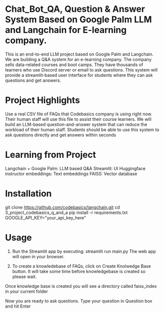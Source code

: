 # Chat_Bot_QA, Question & Answer System Based on Google Palm LLM and Langchain for E-learning company.

This is an end-to-end LLM project based on Google Palm and Langchain. We are building a Q&A system for an e-learning company. The company sells data-related courses and boot camps. They have thousands of learners who use Discord server or email to ask questions. This system will provide a streamlit-based user interface for students where they can ask questions and get answers.
# Project Highlights
Use a real CSV file of FAQs that Codebasics company is using right now.
Their human staff will use this file to assist their course learners.
We will build an LLM-based question-and-answer system that can reduce the workload of their human staff.
Students should be able to use this system to ask questions directly and get answers within seconds

# Learning from Project
Langchain + Google Palm: LLM based Q&A
Streamlit: UI
Huggingface instructor embeddings: Text embeddings
FAISS: Vector database

# Installation
  git clone https://github.com/codebasics/langchain.git
    cd 3_project_codebasics_q_and_a
      pip install -r requirements.txt
        GOOGLE_API_KEY="your_api_key_here"

# Usage
1) Run the Streamlit app by executing:
streamlit run main.py
The web app will open in your browser.

2) To create a knowledebase of FAQs, click on Create Knolwedge Base button. It will take some time before knowledgebase is created so please wait.

Once knowledge base is created you will see a directory called faiss_index in your current folder

Now you are ready to ask questions. Type your question in Question box and hit Enter
